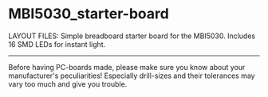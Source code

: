 
MBI5030_starter-board
=====================

LAYOUT FILES: Simple breadboard starter board for the MBI5030. Includes 16 SMD LEDs for instant light. 


---

Before having PC-boards made, please make sure you know about your manufacturer's peculiarities!
Especially drill-sizes and their tolerances may vary too much and give you trouble.

